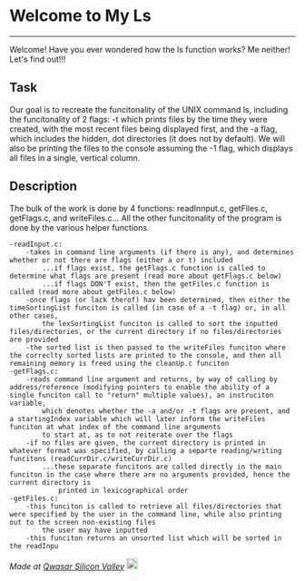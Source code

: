 # Welcome to My Ls
***
Welcome! Have you ever wondered how the ls function works? Me neither! Let's find out!!!
## Task
Our goal is to recreate the funcitonality of the UNIX command ls, including the funcitonality of 2 flags: -t which prints files by the time they were created, with the
most recent files being displayed first, and the -a flag, which includes the hidden, dot directories (it does not by default). We will also be printing the files to the console
assuming the -1 flag, which displays all files in a single, vertical column. 


## Description
The bulk of the work is done by 4 functions: readInnput.c, getFiles.c, getFlags.c, and writeFiles.c... All the other funcitonality of the program is done by the various helper functions. 

    -readInput.c:
        -takes in command line arguments (if there is any), and determines whether or not there are flags (either a or t) included
            ...if flags exist, the getFlags.c function is called to determine what flags are present (read more about getFlags.c below)
            ...if flags DON'T exist, then the getFiles.c function is called (read more about getFiles.c below)
        -once flags (or lack therof) hav been determined, then either the timeSortingList funciton is called (in case of a -t flag) or, in all other cases,
            the lexSortingList funciton is called to sort the inputted files/directories, or the current directory if no files/directories are provided
        -the sorted list is then passed to the writeFiles funciton where the correclty sorted lists are printed to the console, and then all remaining memory is freed using the cleanUp.c funciton
    -getFlags.c:
        -reads command line argument and returns, by way of calling by address/reference (modifying pointers to enable the ability of a single funciton call to "return" multiple values), an instruciton variable,
            which denotes whether the -a and/or -t flags are present, and a startingIndex variable which will later inform the writeFiles funciton at what index of the command line arguments 
            to start at, as to not reiterate over the flags
        -if no files are given, the current directory is printed in whatever format was specified, by calling a separte reading/writing funcitons (readCurrDir.c/writeCurrDir.c)
            ...these separate funcitons are called directly in the main funciton in the case where there are no arguments provided, hence the current directory is  
                printed in lexicographical order
    -getFiles.c:
        -this funciton is called to retrieve all files/directories that were specified by the user in the command line, while also printing out to the screen non-existing files
            the user may have inputted
        -this funciton returns an unsorted list which will be sorted in the readInpu
        


<span><i>Made at <a href='https://qwasar.io'>Qwasar Silicon Valley</a></i></span>
<span><img alt='Qwasar Silicon Valley Logo' src='https://storage.googleapis.com/qwasar-public/qwasar-logo_50x50.png' width='20px'></span>
